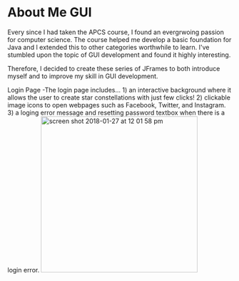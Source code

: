 # About Me GUI

Every since I had taken the APCS course, I found an evergrwoing passion for computer science.
The course helped me develop a basic foundation for Java and I extended this to other categories worthwhile to learn.
I've stumbled upon the topic of GUI development and found it highly interesting. 

Therefore, I decided to create these series of JFrames to both introduce myself and to improve my skill in GUI development.


Login Page
  -The login page includes... 
    1) an interactive background where it allows the user to create star constellations with just few clicks!
    2) clickable image icons to open webpages such as Facebook, Twitter, and Instagram.
    3) a loging error message and resetting password textbox when there is a login error.
<img width="351" alt="screen shot 2018-01-27 at 12 01 58 pm" src="https://user-images.githubusercontent.com/26124862/35711971-c498c162-078d-11e8-866b-2769465fe859.png">

